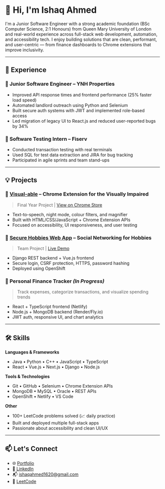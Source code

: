 # 👋 Hi, I'm Ishaq Ahmed

I'm a Junior Software Engineer with a strong academic foundation (BSc Computer Science, 2:1 Honours) from Queen Mary University of London and real-world experience across full-stack web development, automation, and accessibility tech. I enjoy building solutions that are clean, performant, and user-centric — from finance dashboards to Chrome extensions that improve inclusivity.

---

## 💼 Experience

### 🔹 Junior Software Engineer – YNH Properties
- Improved API response times and frontend performance (25% faster load speed)
- Automated landlord outreach using Python and Selenium
- Built secure auth systems with JWT and implemented role-based access
- Led migration of legacy UI to React.js and reduced user-reported bugs by 34%

### 🔹 Software Testing Intern – Fiserv
- Conducted transaction testing with real terminals
- Used SQL for test data extraction and JIRA for bug tracking
- Participated in agile sprints and team stand-ups

---

## 💡 Projects

### 🔹 [Visual-able](https://github.com/1shaq-i/Visual-able) – Chrome Extension for the Visually Impaired
> Final Year Project | [View on Chrome Store](https://chromewebstore.google.com/detail/visualable/ajbalmmngklhkkanmieelghghnjganjn)
- Text-to-speech, night mode, colour filters, and magnifier
- Built with HTML/CSS/JavaScript + Chrome Extension APIs
- Focused on accessibility, UI responsiveness, and user testing

### 🔹 [Secure Hobbies Web App](https://github.com/Asif-021/cwgroup) – Social Networking for Hobbies
> Team Project | [Live Demo](https://group30-web-apps-ec22425.apps.a.comp-teach.qmul.ac.uk/login/?next=/)
- Django REST backend + Vue.js frontend
- Secure login, CSRF protection, HTTPS, password hashing
- Deployed using OpenShift

### 🔹 Personal Finance Tracker *(In Progress)*
> Track expenses, categorize transactions, and visualize spending trends
- React + TypeScript frontend (Netlify)
- Node.js + MongoDB backend (Render/Fly.io)
- JWT auth, responsive UI, and chart analytics

---

## 🛠️ Skills

**Languages & Frameworks**
- Java • Python • C++ • JavaScript • TypeScript  
- React • Vue.js • Next.js • Django • Node.js  

**Tools & Technologies**
- Git • GitHub • Selenium • Chrome Extension APIs  
- MongoDB • MySQL • Oracle • REST APIs  
- OpenShift • Netlify • VS Code

**Other**
- 100+ LeetCode problems solved (📈 daily practice)  
- Built and deployed multiple full-stack apps  
- Passionate about accessibility and clean UI/UX

---

## 📫 Let's Connect

- 🌐 [Portfolio](https://1shaq-portfolio.netlify.app/)
- 💼 [LinkedIn](https://linkedin.com/in/your-profile)
- 📬 ishaqahmed1620@gmail.com
- 🧠 [LeetCode](https://leetcode.com/u/1shaq)
